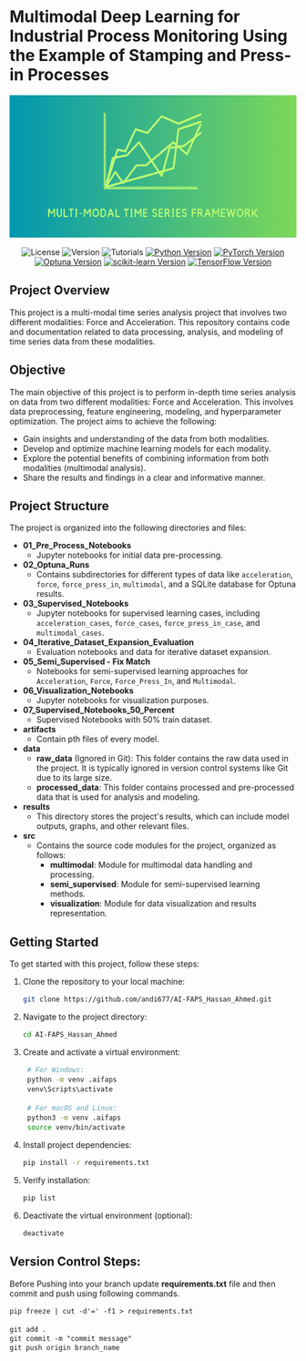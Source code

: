 # Multimodal Deep Learning for Industrial Process Monitoring Using the Example of Stamping and Press-in Processes

<p align="center">
  <img src="faps_logo.png" width="1000" height="250" alt="Project Logo">
</p>

<div align="center">

![License](https://img.shields.io/badge/License-MIT-blue.svg)
![Version](https://img.shields.io/badge/Version-1.0-brightgreen.svg)
![Tutorials](https://img.shields.io/badge/Tutorials-Available-green)
[![Python Version](https://img.shields.io/badge/Python-3.11.5-blue.svg)](https://www.python.org/downloads/)
[![PyTorch Version](https://img.shields.io/badge/PyTorch-2.1.0%2Bcu121-blue.svg)](https://pytorch.org/)
[![Optuna Version](https://img.shields.io/badge/Optuna-3.3.0-green.svg)](https://optuna.org/)
[![scikit-learn Version](https://img.shields.io/badge/scikit_learn-1.3.0-orange.svg)](https://scikit-learn.org/)
[![TensorFlow Version](https://img.shields.io/badge/TensorFlow-2.14.0-yellow.svg)](https://www.tensorflow.org/)

</div>

## Project Overview

This project is a multi-modal time series analysis project that involves two different modalities: Force and Acceleration. This repository contains code and documentation related to data processing, analysis, and modeling of time series data from these modalities.

## Objective

The main objective of this project is to perform in-depth time series analysis on data from two different modalities: Force and Acceleration. This involves data preprocessing, feature engineering, modeling, and hyperparameter optimization. The project aims to achieve the following:

- Gain insights and understanding of the data from both modalities.
- Develop and optimize machine learning models for each modality.
- Explore the potential benefits of combining information from both modalities (multimodal analysis).
- Share the results and findings in a clear and informative manner.

## Project Structure

The project is organized into the following directories and files:

- **01_Pre_Process_Notebooks**
  - Jupyter notebooks for initial data pre-processing.
- **02_Optuna_Runs**
  - Contains subdirectories for different types of data like `acceleration`, `force`, `force_press_in`, `multimodal`, and a SQLite database for Optuna results.
- **03_Supervised_Notebooks**
  - Jupyter notebooks for supervised learning cases, including `acceleration_cases`, `force_cases`, `force_press_in_case`, and `multimodal_cases`.
- **04_Iterative_Dataset_Expansion_Evaluation**
  - Evaluation notebooks and data for iterative dataset expansion.
- **05_Semi_Supervised - Fix Match**
  - Notebooks for semi-supervised learning approaches for `Acceleration`, `Force`, `Force_Press_In`, and `Multimodal`.
- **06_Visualization_Notebooks**
  - Jupyter notebooks for visualization purposes.
- **07_Supervised_Notebooks_50_Percent**
  - Supervised Notebooks with 50% train dataset.
- **artifacts**
  - Contain pth files of every model.
- **data**
    - **raw_data** (Ignored in Git): This folder contains the raw data used in the project. It is typically ignored in version control systems like Git due to its large size.
    - **processed_data**: This folder contains processed and pre-processed data that is used for analysis and modeling.
- **results**
  - This directory stores the project's results, which can include model outputs, graphs, and other relevant files.
- **src**
  - Contains the source code modules for the project, organized as follows:
    - **multimodal**: Module for multimodal data handling and processing.
    - **semi_supervised**: Module for semi-supervised learning methods.
    - **visualization**: Module for data visualization and results representation.

## Getting Started

To get started with this project, follow these steps:

1. Clone the repository to your local machine:

   ```bash
   git clone https://github.com/andi677/AI-FAPS_Hassan_Ahmed.git
   ```
2. Navigate to the project directory:

   ```bash
   cd AI-FAPS_Hassan_Ahmed
   ```
3. Create and activate a virtual environment:

   ```bash
    # For Windows:
    python -m venv .aifaps
    venv\Scripts\activate

    # For macOS and Linux:
    python3 -m venv .aifaps
    source venv/bin/activate
   ```
4. Install project dependencies:

   ```bash
   pip install -r requirements.txt
   ```
5. Verify installation:

   ```bash
   pip list
   ```
6. Deactivate the virtual environment (optional):

   ```bash
   deactivate
   ```

## Version Control Steps:

Before Pushing into your branch update **requirements.txt** file and then commit and push using following commands.

```
pip freeze | cut -d'=' -f1 > requirements.txt

git add .
git commit -m "commit message"
git push origin branch_name

```
